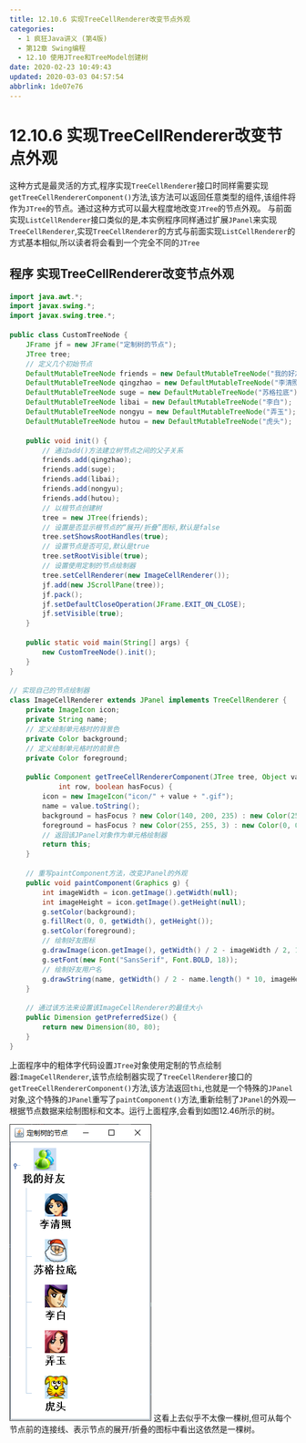 ```yaml
---
title: 12.10.6 实现TreeCellRenderer改变节点外观
categories: 
  - 1 疯狂Java讲义 (第4版)
  - 第12章 Swing编程
  - 12.10 使用JTree和TreeModel创建树
date: 2020-02-23 10:49:43
updated: 2020-03-03 04:57:54
abbrlink: 1de07e76
---
```

# 12.10.6 实现TreeCellRenderer改变节点外观
这种方式是最灵活的方式,程序实现`TreeCellRenderer`接口时同样需要实现`getTreeCellRendererComponent()`方法,该方法可以返回任意类型的组件,该组件将作为`JTree`的节点。通过这种方式可以最大程度地改变`JTree`的节点外观。
与前面实现`ListCellRenderer`接口类似的是,本实例程序同样通过扩展`JPanel`来实现`TreeCellRenderer`,实现`TreeCellRenderer`的方式与前面实现`ListCellRenderer`的方式基本相似,所以读者将会看到一个完全不同的`JTree`
## 程序 实现TreeCellRenderer改变节点外观
```java
import java.awt.*;
import javax.swing.*;
import javax.swing.tree.*;

public class CustomTreeNode {
    JFrame jf = new JFrame("定制树的节点");
    JTree tree;
    // 定义几个初始节点
    DefaultMutableTreeNode friends = new DefaultMutableTreeNode("我的好友");
    DefaultMutableTreeNode qingzhao = new DefaultMutableTreeNode("李清照");
    DefaultMutableTreeNode suge = new DefaultMutableTreeNode("苏格拉底");
    DefaultMutableTreeNode libai = new DefaultMutableTreeNode("李白");
    DefaultMutableTreeNode nongyu = new DefaultMutableTreeNode("弄玉");
    DefaultMutableTreeNode hutou = new DefaultMutableTreeNode("虎头");

    public void init() {
        // 通过add()方法建立树节点之间的父子关系
        friends.add(qingzhao);
        friends.add(suge);
        friends.add(libai);
        friends.add(nongyu);
        friends.add(hutou);
        // 以根节点创建树
        tree = new JTree(friends);
        // 设置是否显示根节点的“展开/折叠”图标,默认是false
        tree.setShowsRootHandles(true);
        // 设置节点是否可见,默认是true
        tree.setRootVisible(true);
        // 设置使用定制的节点绘制器
        tree.setCellRenderer(new ImageCellRenderer());
        jf.add(new JScrollPane(tree));
        jf.pack();
        jf.setDefaultCloseOperation(JFrame.EXIT_ON_CLOSE);
        jf.setVisible(true);
    }

    public static void main(String[] args) {
        new CustomTreeNode().init();
    }
}

// 实现自己的节点绘制器
class ImageCellRenderer extends JPanel implements TreeCellRenderer {
    private ImageIcon icon;
    private String name;
    // 定义绘制单元格时的背景色
    private Color background;
    // 定义绘制单元格时的前景色
    private Color foreground;

    public Component getTreeCellRendererComponent(JTree tree, Object value, boolean sel, boolean expanded, boolean leaf,
            int row, boolean hasFocus) {
        icon = new ImageIcon("icon/" + value + ".gif");
        name = value.toString();
        background = hasFocus ? new Color(140, 200, 235) : new Color(255, 255, 255);
        foreground = hasFocus ? new Color(255, 255, 3) : new Color(0, 0, 0);
        // 返回该JPanel对象作为单元格绘制器
        return this;
    }

    // 重写paintComponent方法，改变JPanel的外观
    public void paintComponent(Graphics g) {
        int imageWidth = icon.getImage().getWidth(null);
        int imageHeight = icon.getImage().getHeight(null);
        g.setColor(background);
        g.fillRect(0, 0, getWidth(), getHeight());
        g.setColor(foreground);
        // 绘制好友图标
        g.drawImage(icon.getImage(), getWidth() / 2 - imageWidth / 2, 10, null);
        g.setFont(new Font("SansSerif", Font.BOLD, 18));
        // 绘制好友用户名
        g.drawString(name, getWidth() / 2 - name.length() * 10, imageHeight + 30);
    }

    // 通过该方法来设置该ImageCellRenderer的最佳大小
    public Dimension getPreferredSize() {
        return new Dimension(80, 80);
    }
}
```
上面程序中的粗体字代码设置`JTree`对象使用定制的节点绘制器:`ImageCellRenderer`,该节点绘制器实现了`TreeCellRenderer`接口的`getTreeCellRendererComponent()`方法,该方法返回`thi`,也就是一个特殊的`JPanel`对象,这个特殊的`JPanel`重写了`paintComponent()`方法,重新绘制了`JPanel`的外观—根据节点数据来绘制图标和文本。运行上面程序,会看到如图12.46所示的树。
<!-- CrazyJavaHandout4/Chapter12/12.10.6/1 -->
![](https://raw.githubusercontent.com/lanlan2017/images/master/CrazyJavaHandout4/Chapter12/12.10.6/1.png)
这看上去似乎不太像一棵树,但可从每个节点前的连接线、表示节点的展开/折叠的图标中看出这依然是一棵树。
